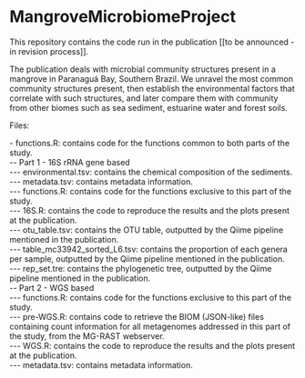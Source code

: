 # MangroveMicrobiomeProject
This repository contains the code run in the publication \[\[to be announced - in revision process\]\].

The publication deals with microbial community structures present in a mangrove in Paranaguá Bay, Southern Brazil. We unravel the most common community structures present, then establish the environmental factors that correlate with such structures, and later compare them with community from other biomes such as sea sediment, estuarine water and forest soils.

Files:

\- functions.R: contains code for the functions common to both parts of the study.<br>
\-\- Part 1 - 16S rRNA gene based<br>
\-\-\- environmental.tsv: contains the chemical composition of the sediments.<br>
\-\-\- metadata.tsv: contains metadata information.<br>
\-\-\- functions.R: contains code for the functions exclusive to this part of the study.<br>
\-\-\- 16S.R: contains the code to reproduce the results and the plots present at the publication.<br>
\-\-\- otu_table.tsv: contains the OTU table, outputted by the Qiime pipeline mentioned in the publication.<br>
\-\-\- table_mc33942_sorted_L6.tsv: contains the proportion of each genera per sample, outputted by the Qiime pipeline mentioned in the publication.<br>
\-\-\- rep_set.tre: contains the phylogenetic tree, outputted by the Qiime pipeline mentioned in the publication.<br>
\-\- Part 2 - WGS based<br>
\-\-\- functions.R: contains code for the functions exclusive to this part of the study.<br>
\-\-\- pre-WGS.R: contains code to retrieve the BIOM (JSON-like) files containing count information for all metagenomes addressed in this part of the study, from the MG-RAST webserver.<br>
\-\-\- WGS.R: contains the code to reproduce the results and the plots present at the publication.<br>
\-\-\- metadata.tsv: contains metadata information.<br>
